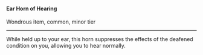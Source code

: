 #### Ear Horn of Hearing

Wondrous item, common, minor tier

---

While held up to your ear, this horn suppresses the effects of the deafened condition on you, allowing you to hear normally.